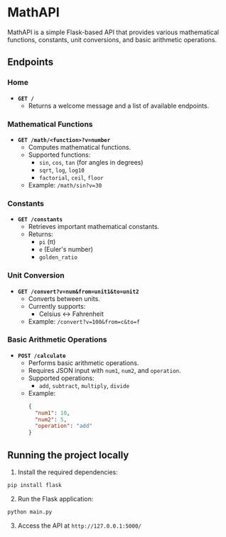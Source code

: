 # MathAPI

MathAPI is a simple Flask-based API that provides various mathematical functions, constants, unit conversions, and basic arithmetic operations.

## Endpoints

### Home
- **`GET /`**
  - Returns a welcome message and a list of available endpoints.

### Mathematical Functions
- **`GET /math/<function>?v=number`**
  - Computes mathematical functions.
  - Supported functions:
    - `sin`, `cos`, `tan` (for angles in degrees)
    - `sqrt`, `log`, `log10`
    - `factorial`, `ceil`, `floor`
  - Example: `/math/sin?v=30`

### Constants
- **`GET /constants`**
  - Retrieves important mathematical constants.
  - Returns:
    - `pi` (π)
    - `e` (Euler's number)
    - `golden_ratio`

### Unit Conversion
- **`GET /convert?v=num&from=unit1&to=unit2`**
  - Converts between units.
  - Currently supports:
    - Celsius ↔ Fahrenheit
  - Example: `/convert?v=100&from=c&to=f`

### Basic Arithmetic Operations
- **`POST /calculate`**
  - Performs basic arithmetic operations.
  - Requires JSON input with `num1`, `num2`, and `operation`.
  - Supported operations:
    - `add`, `subtract`, `multiply`, `divide`
  - Example:
    ```json
    {
      "num1": 10,
      "num2": 5,
      "operation": "add"
    }
    ```

## Running the project locally 

1. Install the required dependencies:
```sh
pip install flask
```

2. Run the Flask application:
```sh
python main.py
```

3. Access the API at
`http://127.0.0.1:5000/`